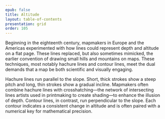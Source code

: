 ```yaml
---
epub: false
title: Altitude
layout: table-of-contents
presentation: grid
order: 105
---
```

Beginning in the eighteenth century, mapmakers in Europe and the Americas experimented with how lines could represent depth and altitude on a flat page. These lines replaced, but also sometimes mimicked, the earlier convention of drawing small hills and mountains on maps. These techniques, most notably hachure lines and contour lines, meet the dual demands that a map be both scientific and visually engaging.  

Hachure lines run parallel to the slope. Short, thick strokes show a steep pitch and long, thin strokes show a gradual incline. Mapmakers often combine hachure lines with crosshatching—the network of intersecting lines artists used in printmaking to create shading—to enhance the illusion of depth. Contour lines, in contrast, run perpendicular to the slope. Each contour indicates a consistent change in altitude and is often paired with a numerical key for mathematical precision.  